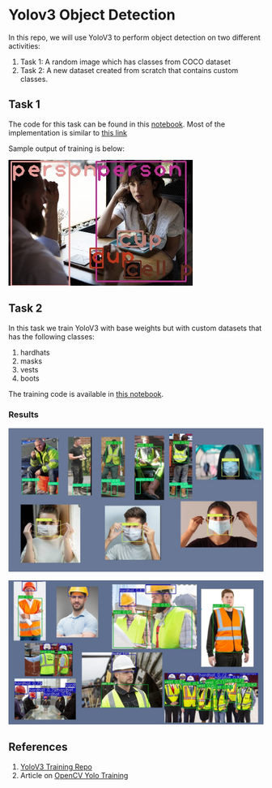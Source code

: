 # Yolov3 Object Detection

In this repo, we will use YoloV3 to perform object detection on two different activities:

1. Task 1: A random image which has classes from COCO dataset
2. Task 2: A new dataset created from scratch that contains custom classes.

## Task 1

The code for this task can be found in this [notebook](https://github.com/rajy4683/EVA6/blob/master/EVA6S11/EVA6S11_Part1.ipynb). Most of the implementation is similar to [this link](https://pysource.com/2019/06/27/yolo-object-detection-using-opencv-with-python/)

Sample output of training is below:

![OpenCV Yolo](https://github.com/rajy4683/EVA6/blob/master/EVA6S11/imgs/Annotated_output.JPG)

## Task 2

In this task we train YoloV3 with base weights but with custom datasets that has the following classes:

1. hardhats
2. masks
3. vests
4. boots

The training code is available in [this notebook](https://github.com/rajy4683/EVA6/blob/master/EVA6S11/EVA6_S11YoloV3.ipynb).

### Results

![Part 1](https://github.com/rajy4683/EVA6/blob/master/EVA6S11/imgs/EVA6_Output1.JPG)

![Part 2](https://github.com/rajy4683/EVA6/blob/master/EVA6S11/imgs/EVA6_Output2.JPG)

## References

1. [YoloV3 Training Repo](https://github.com/theschoolofai/YoloV3)
2. Article on [OpenCV Yolo Training](https://pysource.com/2019/06/27/yolo-object-detection-using-opencv-with-python/)

